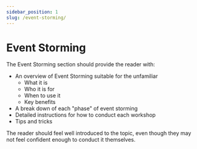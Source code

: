 ```yaml
---
sidebar_position: 1
slug: /event-storming/
---
```


# Event Storming

The Event Storming section should provide the reader with:

- An overview of Event Storming suitable for the unfamiliar
  - What it is
  - Who it is for
  - When to use it
  - Key benefits
- A break down of each "phase" of event storming
- Detailed instructions for how to conduct each workshop
- Tips and tricks

The reader should feel well introduced to the topic, even though they may not feel confident enough to conduct it themselves.
